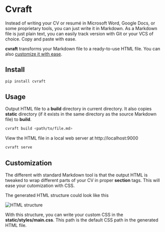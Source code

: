 # Cvraft

Instead of writing your CV or resumé in Microsoft Word, Google Docs, or some proprietary tools, you can just write it in Markdown. As a Markdown file is just plain text, you can easily track version with Git or your VCS of choice. Copy and paste with ease.

**cvraft** transforms your Markdown file to a ready-to-use HTML file. You can also [customize it with ease](#customization).

## Install

```bash
pip install cvraft
```

## Usage

Output HTML file to a **build** directory in current directory. It also copies **static** directory (if it exists in the same directory as the source Markdown file) to **build**.

```bash
cvraft build <path/to/file.md>
```

View the HTML file in a local web server at http://localhost:9000

```bash
cvraft serve
```

## Customization

The different with standard Markdown tool is that the output HTML is tweaked to wrap different parts of your CV in proper **section** tags. This will ease your cutomization with CSS.

The generated HTML structure could look like this

![HTML structure](./docs/images/html-structure.png)

With this structure, you can write your custom CSS in the **static/styles/main.css**. This path is the default CSS path in the generated HTML file.